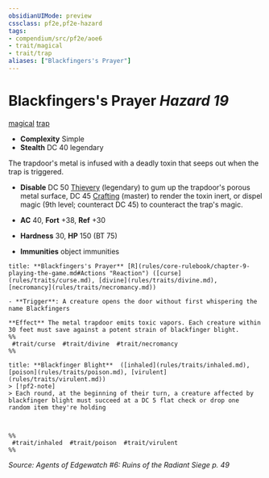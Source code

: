 ```yaml
---
obsidianUIMode: preview
cssclass: pf2e,pf2e-hazard
tags:
- compendium/src/pf2e/aoe6
- trait/magical
- trait/trap
aliases: ["Blackfingers's Prayer"]
---
```

# Blackfingers's Prayer *Hazard 19*  
[magical](rules/traits/magical.md "Magical Item Trait")  [trap](rules/traits/trap.md "Trap Hazard Trait")  

- **Complexity** Simple
- **Stealth** DC 40 legendary  

The trapdoor's metal is infused with a deadly toxin that seeps out when the trap is triggered.

- **Disable** DC 50 [Thievery](compendium/skills.md#Thievery) (legendary) to gum up the trapdoor's porous metal surface, DC 45 [Crafting](compendium/skills.md#Crafting) (master) to render the toxin inert, or dispel magic (9th level; counteract DC 45) to counteract the trap's magic.  

- **AC** 40, **Fort** +38, **Ref** +30
- **Hardness** 30, **HP** 150 (BT 75)
- **Immunities** object immunities

```ad-embed-ability
title: **Blackfingers's Prayer** [R](rules/core-rulebook/chapter-9-playing-the-game.md#Actions "Reaction") ([curse](rules/traits/curse.md), [divine](rules/traits/divine.md), [necromancy](rules/traits/necromancy.md))

- **Trigger**: A creature opens the door without first whispering the name Blackfingers

**Effect** The metal trapdoor emits toxic vapors. Each creature within 30 feet must save against a potent strain of blackfinger blight.  
%%
 #trait/curse  #trait/divine  #trait/necromancy 
%%
```
```ad-embed-ability
title: **Blackfinger Blight**  ([inhaled](rules/traits/inhaled.md), [poison](rules/traits/poison.md), [virulent](rules/traits/virulent.md))
> [!pf2-note] 
> Each round, at the beginning of their turn, a creature affected by blackfinger blight must succeed at a DC 5 flat check or drop one random item they're holding


  
%%
 #trait/inhaled  #trait/poison  #trait/virulent 
%%
```

*Source: Agents of Edgewatch #6: Ruins of the Radiant Siege p. 49*